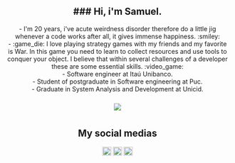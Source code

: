 <div style="text-align: center;">
  <h2>
    ### Hi, i'm Samuel.
  </h2>
  <p>
- I'm 20 years, i've acute weirdness disorder therefore do a little jig whenever a code works after all, it gives immense happiness. :smiley:<br>
- :game_die: I love playing strategy games with my friends and my favorite is War. In this game you need to learn to collect resources and use tools to conquer your object. I believe that within several challenges of a developer these are some essential skills. :video_game: <br>
- Software engineer at Itaú Unibanco. <br>
- Student of postgraduate in Software engineering at Puc. <br>
- Graduate in System Analysis and Development at Unicid. <br>
</p>
<img style="padding: 10px" src="https://github-readme-stats.vercel.app/api/top-langs/?username=samfir31&layout=compact&theme=vision-friendly-dark"/>

## My social medias
<p>

<a href="https://linkedin.com/in/samuel-firmino" target="blank"><img align="center" src="https://cdn.jsdelivr.net/npm/simple-icons@3.0.1/icons/linkedin.svg" alt="dev" height="20" width="20" /></a>
<a href="https://www.youtube.com/channel/UCyo73TBnks2nqy-0wACNVMQ" target="blank"><img align="center" src="https://cdn.jsdelivr.net/npm/simple-icons@v3/icons/youtube.svg" alt="dev" height="20" width="20" /></a>
<a href="https://twitch.tv/samfir31" target="blank"><img align="center" src="https://cdn.jsdelivr.net/npm/simple-icons@3.0.1/icons/twitch.svg" alt="samfir31" height="20" width="20" /></a>
</p>
